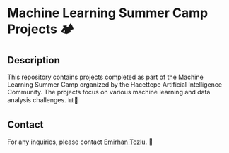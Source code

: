 # Machine Learning Summer Camp Projects 🏕️

## Description

This repository contains projects completed as part of the Machine Learning Summer Camp organized by the Hacettepe Artificial Intelligence Community. The projects focus on various machine learning and data analysis challenges. 📊🤖

## Contact

For any inquiries, please contact [Emirhan Tozlu](https://www.linkedin.com/in/emirhntozlu/). 📧

